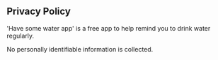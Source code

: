 ## Privacy Policy

'Have some water app' is a free app to help remind you to drink water regularly.

No personally identifiable information is collected.
